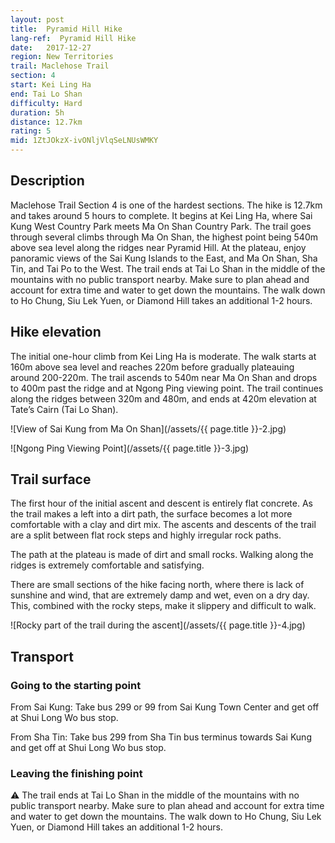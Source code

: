 ```yaml
---
layout: post
title:  Pyramid Hill Hike
lang-ref:  Pyramid Hill Hike
date:   2017-12-27
region: New Territories
trail: Maclehose Trail
section: 4
start: Kei Ling Ha
end: Tai Lo Shan
difficulty: Hard
duration: 5h
distance: 12.7km
rating: 5
mid: 1ZtJOkzX-ivONljVlqSeLNUsWMKY
---
```

## Description

Maclehose Trail Section 4 is one of the hardest sections. The hike is 12.7km and takes around 5 hours to complete. It begins at Kei Ling Ha, where Sai Kung West Country Park meets Ma On Shan Country Park. The trail goes through several climbs through Ma On Shan, the highest point being 540m above sea level along the ridges near Pyramid Hill. At the plateau, enjoy panoramic views of the Sai Kung Islands to the East, and Ma On Shan, Sha Tin, and Tai Po to the West. The trail ends at Tai Lo Shan in the middle of the mountains with no public transport nearby. Make sure to plan ahead and account for extra time and water to get down the mountains. The walk down to Ho Chung, Siu Lek Yuen, or Diamond Hill takes an additional 1-2 hours.

## Hike elevation

The initial one-hour climb from Kei Ling Ha is moderate. The walk starts at 160m above sea level and reaches 220m before gradually plateauing around 200-220m. The trail ascends to 540m near Ma On Shan and drops to 400m past the ridge and at Ngong Ping viewing point. The trail continues along the ridges between 320m and 480m, and ends at 420m elevation at Tate’s Cairn (Tai Lo Shan).

![View of Sai Kung from Ma On Shan](/assets/{{ page.title }}-2.jpg)

![Ngong Ping Viewing Point](/assets/{{ page.title }}-3.jpg)

## Trail surface

The first hour of the initial ascent and descent is entirely flat concrete. As the trail makes a left into a dirt path, the surface becomes a lot more comfortable with a clay and dirt mix. The ascents and descents of the trail are a split between flat rock steps and highly irregular rock paths.

The path at the plateau is made of dirt and small rocks. Walking along the ridges is extremely comfortable and satisfying.

There are small sections of the hike facing north, where there is lack of sunshine and wind, that are extremely damp and wet, even on a dry day. This, combined with the rocky steps, make it slippery and difficult to walk.

![Rocky part of the trail during the ascent](/assets/{{ page.title }}-4.jpg)

## Transport

### Going to the starting point

From Sai Kung: Take bus 299 or 99 from Sai Kung Town Center and get off at Shui Long Wo bus stop.

From Sha Tin: Take bus 299 from Sha Tin bus terminus towards Sai Kung and get off at Shui Long Wo bus stop.

### Leaving the finishing point

⚠ The trail ends at Tai Lo Shan in the middle of the mountains with no public transport nearby. Make sure to plan ahead and account for extra time and water to get down the mountains. The walk down to Ho Chung, Siu Lek Yuen, or Diamond Hill takes an additional 1-2 hours.